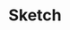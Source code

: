 ---
index: 1
title: Sketch
image: /images/play5.png
alt: sketch of a man
href: /#
caption: ""
show_tape: true
tape_edge: top
tape_rotate: 0
size: lg
ratio: portrait
rotate: 0
x: 350
y: 0
z: 1
---